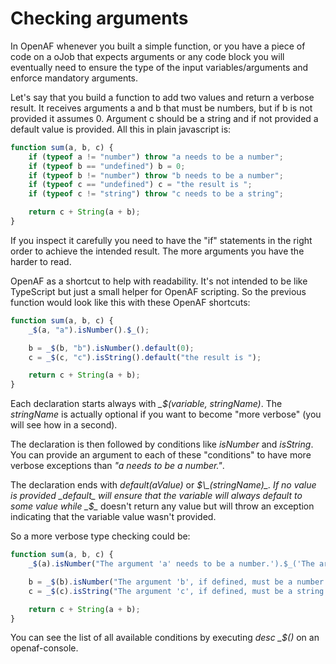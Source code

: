 # Checking arguments

In OpenAF whenever you built a simple function, or you have a piece of code on a oJob that expects arguments or any code block you will eventually need to ensure the type of the input variables/arguments and enforce mandatory arguments.

Let's say that you build a function to add two values and return a verbose result. It receives arguments a and b that must be numbers, but if b is not provided it assumes 0. Argument c should be a string and if not provided a default value is provided. All this in plain javascript is:

````javascript
function sum(a, b, c) {
    if (typeof a != "number") throw "a needs to be a number";
    if (typeof b == "undefined") b = 0;
    if (typeof b != "number") throw "b needs to be a number";
    if (typeof c == "undefined") c = "the result is ";
    if (typeof c != "string") throw "c needs to be a string";

    return c + String(a + b);
}
````

If you inspect it carefully you need to have the "if" statements in the right order to achieve the intended result. The more arguments you have the harder to read.

OpenAF as a shortcut to help with readability. It's not intended to be like TypeScript but just a small helper for OpenAF scripting. So the previous function would look like this with these OpenAF shortcuts:

````javascript
function sum(a, b, c) {
    _$(a, "a").isNumber().$_();

    b = _$(b, "b").isNumber().default(0);
    c = _$(c, "c").isString().default("the result is ");

    return c + String(a + b);
}
````

Each declaration starts always with _\_$(variable, stringName)_. The _stringName_ is actually optional if you want to become "more verbose" (you will see how in a second).

The declaration is then followed by conditions like _isNumber_ and _isString_. You can provide an argument to each of these "conditions" to have more verbose exceptions than _"a needs to be a number."_.

The declaration ends with _default(aValue)_ or _$\_(stringName)_. If no value is provided _default_ will ensure that the variable will always default to some value while _$\__ doesn't return any value but will throw an exception indicating that the variable value wasn't provided.

So a more verbose type checking could be:

````javascript
function sum(a, b, c) {
    _$(a).isNumber("The argument 'a' needs to be a number.').$_('The argument 'a' is mandatory for the sum function.');

    b = _$(b).isNumber("The argument 'b', if defined, must be a number.").default(0);
    c = _$(c).isString("The argument 'c', if defined, must be a string.").default("the result is ");

    return c + String(a + b);
}
````

You can see the list of all available conditions by executing _desc \_$()_ on an openaf-console.